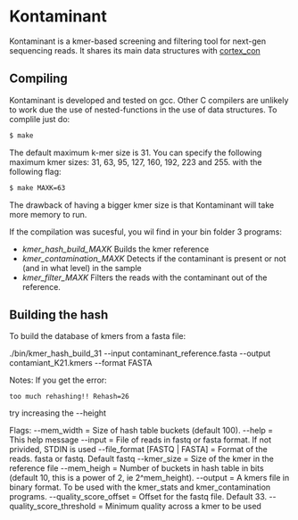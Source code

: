 Kontaminant
===========
Kontaminant is a kmer-based screening and filtering tool for next-gen sequencing reads.
It shares its main data structures with [cortex_con](http://cortexassembler.sourceforge.net)

Compiling 
---------
Kontaminant is developed and tested on gcc. Other C compilers are unlikely to work due the use of nested-functions in the use of data structures. To complile just do:

```sh
$ make
```
The default maximum k-mer size is 31. You can specify the following maximum kmer sizes: 31, 63, 95, 127, 160, 192, 223 and 255. with the following flag:

```sh
$ make MAXK=63
```
The drawback of having a bigger kmer size is that Kontaminant will take more memory to run. 

If the compilation was sucesful, you wil find in your bin folder 3 programs: 
 * *kmer_hash_build_MAXK*  Builds the kmer reference
 * *kmer_contamination_MAXK* Detects if the contaminant is present or not (and in what level) in the sample
 * *kmer_filter_MAXK* Filters the reads with the contaminant out of the reference. 

Building the hash
-----------------
To build the database of kmers from a fasta file:

 ./bin/kmer_hash_build_31 --input contaminant_reference.fasta --output contamiant_K21.kmers --format FASTA 

Notes:
If you get the error:
```
too much rehashing!! Rehash=26
```
try increasing the --height

Flags:
	 --mem_width = Size of hash table buckets (default 100).
	 --help = This help message
	 --input = File of reads in fastq or fasta format. If not privided, STDIN is used
	 --file_format [FASTQ | FASTA] = Format of the reads. fasta or fastq. Default fastq 
	 --kmer_size = Size of the kmer in the reference file
	 --mem_heigh = Number of buckets in hash table in bits (default 10, this is a power of 2, ie 2^mem_height).
	 --output = A kmers file in binary format. To be used with the kmer_stats and kmer_contamination programs.
	 --quality_score_offset = Offset for the fastq file. Default 33.
	 --quality_score_threshold = Minimum quality across a kmer to be used



